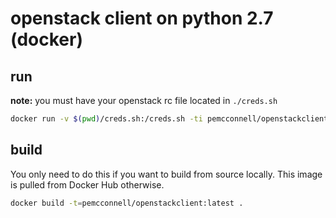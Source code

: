 openstack client on python 2.7 (docker)
=======================================

run
---

**note:** you must have your openstack rc file located in `./creds.sh`

```bash
docker run -v $(pwd)/creds.sh:/creds.sh -ti pemcconnell/openstackclient:latest
```



build
-----

You only need to do this if you want to build from source locally. This image is pulled from Docker Hub otherwise.

```bash
docker build -t=pemcconnell/openstackclient:latest .
```
